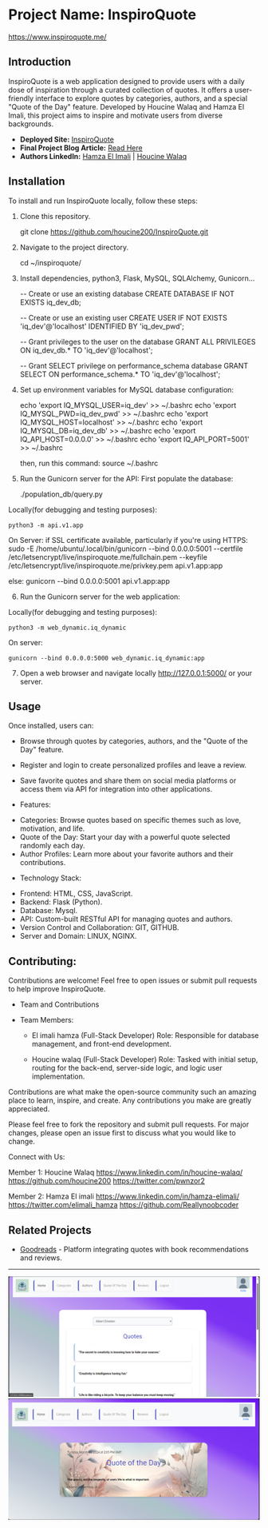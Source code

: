 # Project Name: InspiroQuote

https://www.inspiroquote.me/

## Introduction
InspiroQuote is a web application designed to provide users with a daily dose of inspiration through a curated collection of quotes. It offers a user-friendly interface to explore quotes by categories, authors, and a special "Quote of the Day" feature. Developed by Houcine Walaq and Hamza El Imali, this project aims to inspire and motivate users from diverse backgrounds.

- **Deployed Site:** [InspiroQuote](https://www.inspiroquote.me)
- **Final Project Blog Article:** [Read Here](https://www.inspiroquote.com/blog)
- **Authors LinkedIn:** [Hamza El Imali](https://www.linkedin.com/in/hamza-elimali/) | [Houcine Walaq](https://www.linkedin.com/in/houcine-walaq/)


## Installation
To install and run InspiroQuote locally, follow these steps:
1. Clone this repository.

    git clone https://github.com/houcine200/InspiroQuote.git

2. Navigate to the project directory.

    cd ~/inspiroquote/

3. Install dependencies, python3, Flask, MySQL, SQLAlchemy, Gunicorn...

    -- Create or use an existing database
    CREATE DATABASE IF NOT EXISTS iq_dev_db;

    -- Create or use an existing user
    CREATE USER IF NOT EXISTS 'iq_dev'@'localhost' IDENTIFIED BY 'iq_dev_pwd';

    -- Grant privileges to the user on the database
    GRANT ALL PRIVILEGES ON iq_dev_db.* TO 'iq_dev'@'localhost';

    -- Grant SELECT privilege on performance_schema database
    GRANT SELECT ON performance_schema.* TO 'iq_dev'@'localhost';


4. Set up environment variables for MySQL database configuration:

    echo 'export IQ_MYSQL_USER=iq_dev' >> ~/.bashrc
    echo 'export IQ_MYSQL_PWD=iq_dev_pwd' >> ~/.bashrc
    echo 'export IQ_MYSQL_HOST=localhost' >> ~/.bashrc
    echo 'export IQ_MYSQL_DB=iq_dev_db' >> ~/.bashrc
    echo 'export IQ_API_HOST=0.0.0.0' >> ~/.bashrc
    echo 'export IQ_API_PORT=5001' >> ~/.bashrc

    then, run this command:
        source ~/.bashrc


5. Run the Gunicorn server for the API:
First populate the database:

    ./population_db/query.py


Locally(for debugging and testing purposes):

    python3 -m api.v1.app

On Server:
if SSL certificate available, particularly if you're using HTTPS:
    sudo -E /home/ubuntu/.local/bin/gunicorn --bind 0.0.0.0:5001 --certfile /etc/letsencrypt/live/inspiroquote.me/fullchain.pem --keyfile /etc/letsencrypt/live/inspiroquote.me/privkey.pem api.v1.app:app

else:
    gunicorn --bind 0.0.0.0:5001 api.v1.app:app

6. Run the Gunicorn server for the web application:

Locally(for debugging and testing purposes):

    python3 -m web_dynamic.iq_dynamic

On server:

    gunicorn --bind 0.0.0.0:5000 web_dynamic.iq_dynamic:app

7. Open a web browser and navigate locally http://127.0.0.1:5000/ or your server.


## Usage
Once installed, users can:
- Browse through quotes by categories, authors, and the "Quote of the Day" feature.
- Register and login to create personalized profiles and leave a review.
- Save favorite quotes and share them on social media platforms or access them via API for integration into other applications.

- Features:

* Categories: Browse quotes based on specific themes such as love, motivation, and life.
* Quote of the Day: Start your day with a powerful quote selected randomly each day.
* Author Profiles: Learn more about your favorite authors and their contributions.


- Technology Stack:

* Frontend: HTML, CSS, JavaScript.
* Backend: Flask (Python).
* Database: Mysql.
* API: Custom-built RESTful API for managing quotes and authors.
* Version Control and Collaboration: GIT, GITHUB.
* Server and Domain: LINUX, NGINX.

## Contributing:

Contributions are welcome! Feel free to open issues or submit pull requests to help improve InspiroQuote.

- Team and Contributions

* Team Members:
    * El imali hamza (Full-Stack Developer)
    Role:
        Responsible for database management, and front-end development.
    
    * Houcine walaq (Full-Stack Developer)
    Role:
        Tasked with initial setup, routing for the back-end, server-side logic, and logic user implementation.

Contributions are what make the open-source community such an amazing place to learn, inspire, and create. Any contributions you make are greatly appreciated.

Please feel free to fork the repository and submit pull requests. For major changes, please open an issue first to discuss what you would like to change.

Connect with Us:

Member 1: Houcine Walaq
https://www.linkedin.com/in/houcine-walaq/
https://github.com/houcine200
https://twitter.com/pwnzor2


Member 2: Hamza El imali
https://www.linkedin.com/in/hamza-elimali/
https://twitter.com/elimali_hamza
https://github.com/Reallynoobcoder


## Related Projects

- [Goodreads](https://www.goodreads.com) - Platform integrating quotes with book recommendations and reviews.

---

![InspiroQuote Author Quotes](https://github.com/houcine200/houcine200.github.io/blob/main/kola_Authors_quotes.png)
![InspiroQuote Quote of the Day](https://github.com/houcine200/houcine200.github.io/blob/main/kola_quote_of_the_day.png)

